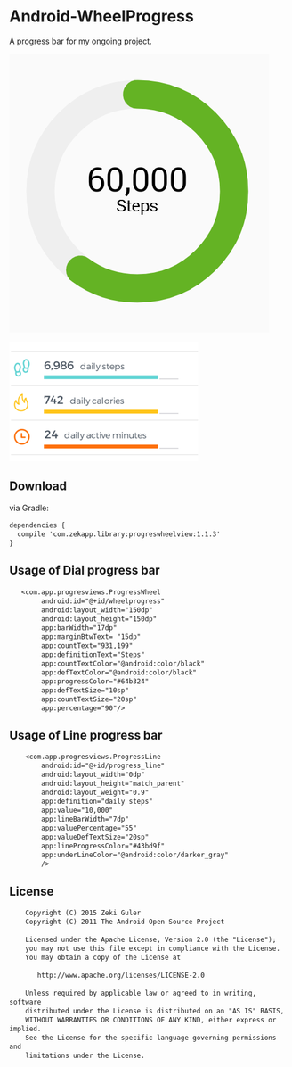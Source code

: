 # Android-WheelProgress
A progress bar for my ongoing project.

![Check Diagram](art/pic-1.png)

![Check Diagram](art/pic-2.png)

## Download

via Gradle:

    dependencies {
      compile 'com.zekapp.library:progreswheelview:1.1.3'
    }
    
## Usage of Dial progress bar

       <com.app.progresviews.ProgressWheel
            android:id="@+id/wheelprogress"
            android:layout_width="150dp"
            android:layout_height="150dp"
            app:barWidth="17dp"
            app:marginBtwText= "15dp"
            app:countText="931,199"
            app:definitionText="Steps"
            app:countTextColor="@android:color/black"
            app:defTextColor="@android:color/black"
            app:progressColor="#64b324"
            app:defTextSize="10sp"
            app:countTextSize="20sp"
            app:percentage="90"/>
            
            
## Usage of Line progress bar

        <com.app.progresviews.ProgressLine
            android:id="@+id/progress_line"
            android:layout_width="0dp"
            android:layout_height="match_parent"
            android:layout_weight="0.9"
            app:definition="daily steps"
            app:value="10,000"
            app:lineBarWidth="7dp"
            app:valuePercentage="55"
            app:valueDefTextSize="20sp"
            app:lineProgressColor="#43bd9f"
            app:underLineColor="@android:color/darker_gray"
            />

## License

        Copyright (C) 2015 Zeki Guler
        Copyright (C) 2011 The Android Open Source Project
        
        Licensed under the Apache License, Version 2.0 (the "License");
        you may not use this file except in compliance with the License.
        You may obtain a copy of the License at
        
           http://www.apache.org/licenses/LICENSE-2.0
        
        Unless required by applicable law or agreed to in writing, software
        distributed under the License is distributed on an "AS IS" BASIS,
        WITHOUT WARRANTIES OR CONDITIONS OF ANY KIND, either express or implied.
        See the License for the specific language governing permissions and
        limitations under the License.